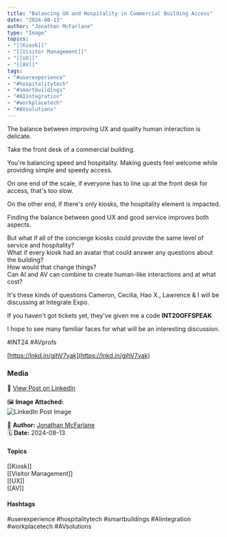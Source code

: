 ```yaml
---
title: "Balancing UX and Hospitality in Commercial Building Access"  
date: "2024-08-13"  
author: "Jonathan McFarlane"  
type: "Image"  
topics:  
- "[[Kiosk]]"  
- "[[Visitor Management]]"  
- "[[UX]]"  
- "[[AV]]"    
tags:  
- "#userexperience"  
- "#hospitalitytech"  
- "#smartbuildings"  
- "#AIintegration"  
- "#workplacetech"  
- "#AVsolutions"  
---
```




The balance between improving UX and quality human interaction is delicate.

Take the front desk of a commercial building.

You're balancing speed and hospitality. Making guests feel welcome while providing simple and speedy access.

On one end of the scale, if everyone has to line up at the front desk for access, that's too slow.

On the other end, if there's only kiosks, the hospitality element is impacted.

Finding the balance between good UX and good service improves both aspects.

But what if all of the concierge kiosks could provide the same level of service and hospitality?  
What if every kiosk had an avatar that could answer any questions about the building?  
How would that change things?  
Can AI and AV can combine to create human-like interactions and at what cost?

It's these kinds of questions Cameron, Cecilia, Hao X., Lawrence & I will be discussing at Integrate Expo.

If you haven't got tickets yet, they've given me a code **INT20OFFSPEAK**

I hope to see many familiar faces for what will be an interesting discussion.

#INT24 #AVprofs

[https://lnkd.in/gjhV7yak](https://lnkd.in/gjhV7yak)

### Media

🔗 [View Post on LinkedIn](https://www.linkedin.com/feed/update/urn:li:activity:7228960130199957506)  
  
🖼 **Image Attached:**  
![LinkedIn Post Image](https://media.licdn.com/dms/image/v2/D5622AQFqdY1WdY7bww/feedshare-shrink_800/feedshare-shrink_800/0/1723518401657?e=1744848000&v=beta&t=w_N0YP4Oxe6lTF-KWAoi1YUytlBYLbKqJPwTkc4kFcQ)  
  
👤 **Author:** [Jonathan McFarlane](https://www.linkedin.com/in/jonathanmcfarlane/)  
🗓️ **Date:** 2024-08-13

#### Topics

[[Kiosk]]  
[[Visitor Management]]  
[[UX]]  
[[AV]]  

#### Hashtags

#userexperience #hospitalitytech #smartbuildings #AIintegration #workplacetech #AVsolutions
